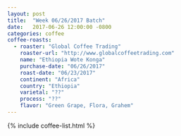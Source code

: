 ```yaml
---
layout: post
title:  "Week 06/26/2017 Batch"
date:   2017-06-26 12:00:00 -0800
categories: coffee
coffee-roasts:
  - roaster: "Global Coffee Trading"
    roaster-url: "http://www.globalcoffeetrading.com"
    name: "Ethiopia Wote Konga"
    purchase-date: "06/26/2017"
    roast-date: "06/23/2017"
    continent: "Africa"
    country: "Ethiopia"
    varietal: "??"
    process: "??"
    flavor: "Green Grape, Flora, Grahem"
---
```


{% include coffee-list.html %}
